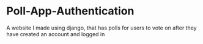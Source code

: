 # Poll-App-Authentication
A website I made using django, that has polls for users to vote on after they have created an account and  logged in
